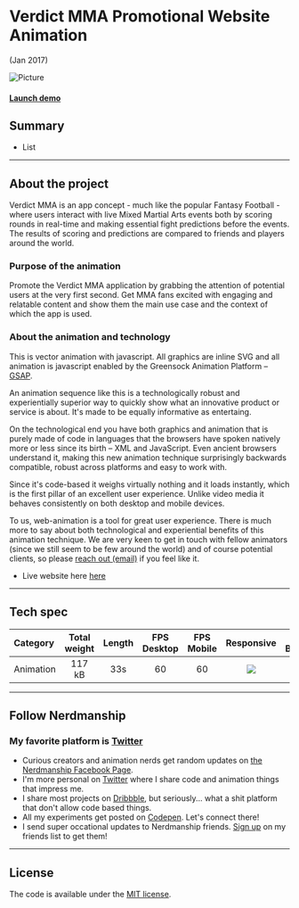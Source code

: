 [verdict_animation]: https://nerdmanship.github.io/_verdict-module/dist/
[verdict-project_img]: assets/project-images/verdict-project.png

[no]: assets/project-images/no.png
[yes]: assets/project-images/yes.png

# Verdict MMA Promotional Website Animation

(Jan 2017)

![Picture][verdict-project_img]

#### [Launch demo][verdict_animation]

## Summary

* List

---

## About the project

Verdict MMA is an app concept - much like the popular Fantasy Football - where users interact with live Mixed Martial Arts events both by scoring rounds in real-time and making essential fight predictions before the events. The results of scoring and predictions are compared to friends and players around the world.

### Purpose of the animation
Promote the Verdict MMA application by grabbing the attention of potential users at the very first second. Get MMA fans excited with engaging and relatable content and show them the main use case and the context of which the app is used.

### About the animation and technology
This is vector animation with javascript. All graphics are inline SVG and all animation is javascript enabled by the Greensock Animation Platform – [GSAP](https://www.greensock.com).

An animation sequence like this is a technologically robust and experientially superior way to quickly show what an innovative product or service is about. It's made to be equally informative as entertaing.

On the technological end you have both graphics and animation that is purely made of code in languages that the browsers have spoken natively more or less since its birth – XML and JavaScript. Even ancient browsers understand it, making this new animation technique surprisingly backwards compatible, robust across platforms and easy to work with.

Since it's code-based it weighs virtually nothing and it loads instantly, which is the first pillar of an excellent user experience. Unlike video media it behaves consistently on both desktop and mobile devices.

To us, web-animation is a tool for great user experience. There is much more to say about both technological and experiential benefits of this animation technique. We are very keen to get in touch with fellow animators (since we still seem to be few around the world) and of course potential clients, so please [reach out (email)](mailto:johan@nerdmanship.com) if you feel like it.

* Live website here [here](https://verdictmma.com/)

---


## Tech spec

| Category | Total weight | Length | FPS Desktop | FPS Mobile | Responsive | All Browsers* |
| :-------- | :-----: | :-----: | :-----: | :-----: |  :-----: | :-----: |
| Animation | 117 kB | 33s | 60 | 60 | ![][yes] | ![][yes] |


---

## Follow Nerdmanship

### My favorite platform is [Twitter](http://www.twitter.com/stromqvist)

* Curious creators and animation nerds get random updates on [the Nerdmanship Facebook Page](http://www.facebook.com/nerdmanship).
* I'm more personal on [Twitter](http://www.twitter.com/stromqvist) where I share code and animation things that impress me.
* I share most projects on [Dribbble](http://www.dribbble.com/stromqvist), but seriously... what a shit platform that don't allow code based things.
* All my experiments get posted on [Codepen](http://www.codepen.io/nerdmanship). Let's connect there!
* I send super occational updates to Nerdmanship friends. [Sign up](http://nerdmanship.us13.list-manage.com/subscribe/post?u=bed6727a7b59b995ae23ca252&id=706f47db11) on my friends list to get them!

---

## License

The code is available under the [MIT license](LICENSE.txt).